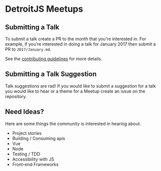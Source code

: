 # DetroitJS Meetups

## Submitting a Talk

To submit a talk create a PR to the month that you're interested in. For example, if you're interested in doing a talk for January 2017 then submit a PR to `2017/January.md`. 

See the [contributing guidelines](CONTRIBUTING.md) for more details.


## Submitting a Talk Suggestion

Talk suggestions are rad! If you would like to submit a suggestion for a talk you would like to hear or a theme for a Meetup create an issue on the repository.

## Need Ideas?

Here are some things the community is interested in hearing about.

* Project stories
* Building / Consuming apis
* Vue
* Node
* Testing / TDD
* Accessibility with JS
* Front-end Frameworks
